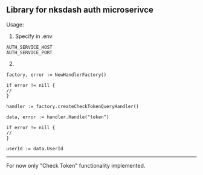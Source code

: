 ## Library for nksdash auth microserivce

Usage:

1. Specify in .env
```
AUTH_SERVICE_HOST
AUTH_SERVICE_PORT
```

2. 
```
factory, error := NewHandlerFactory()

if error != nill {
//
}

handler := factory.createCheckTokenQueryHandler()

data, error := handler.Handle("token")

if error != nill {
//
}

userId := data.UserId
```
___
For now only "Check Token" functionality implemented.

